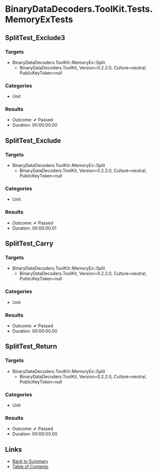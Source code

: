 # BinaryDataDecoders.ToolKit.Tests.MemoryExTests

## SplitTest_Exclude3

### Targets

* BinaryDataDecoders.ToolKit::MemoryEx::Split
  * BinaryDataDecoders.ToolKit, Version=0.2.2.0, Culture=neutral, PublicKeyToken=null

### Categories

* Unit

### Results

* Outcome: ✔ Passed
* Duration: 00:00:00.00

## SplitTest_Exclude

### Targets

* BinaryDataDecoders.ToolKit::MemoryEx::Split
  * BinaryDataDecoders.ToolKit, Version=0.2.2.0, Culture=neutral, PublicKeyToken=null

### Categories

* Unit

### Results

* Outcome: ✔ Passed
* Duration: 00:00:00.01

## SplitTest_Carry

### Targets

* BinaryDataDecoders.ToolKit::MemoryEx::Split
  * BinaryDataDecoders.ToolKit, Version=0.2.2.0, Culture=neutral, PublicKeyToken=null

### Categories

* Unit

### Results

* Outcome: ✔ Passed
* Duration: 00:00:00.00

## SplitTest_Return

### Targets

* BinaryDataDecoders.ToolKit::MemoryEx::Split
  * BinaryDataDecoders.ToolKit, Version=0.2.2.0, Culture=neutral, PublicKeyToken=null

### Categories

* Unit

### Results

* Outcome: ✔ Passed
* Duration: 00:00:00.00

## Links

* [Back to Summary](../Summary.md)
* [Table of Contents](../../TOC.md)
